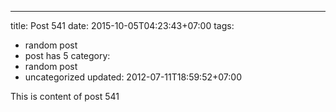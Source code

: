 ---
title: Post 541
date: 2015-10-05T04:23:43+07:00
tags:
  - random post
  - post has 5
category:
  - random post
  - uncategorized
updated: 2012-07-11T18:59:52+07:00

This is content of post 541